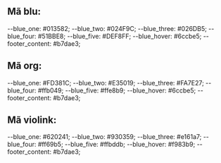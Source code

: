 ## Mã blu:
--blue_one: #013582;
--blue_two: #024F9C;
--blue_three: #026DB5;
--blue_four: #51BBE8;
--blue_five: #DEF8FF;
--blue_hover: #6ccbe5;
--footer_content: #b7dae3;

## Mã org:
--blue_one: #FD381C;
--blue_two: #E35019;
--blue_three: #FA7E27;
--blue_four: #ffb049;
--blue_five: #ffe8b9;
--blue_hover: #6ccbe5;
--footer_content: #b7dae3;

## Mã violink:
--blue_one: #620241;
--blue_two: #930359;
--blue_three: #e161a7;
--blue_four: #ff69b5;
--blue_five: #ffbddb;
--blue_hover: #f983b9;
--footer_content: #b7dae3;